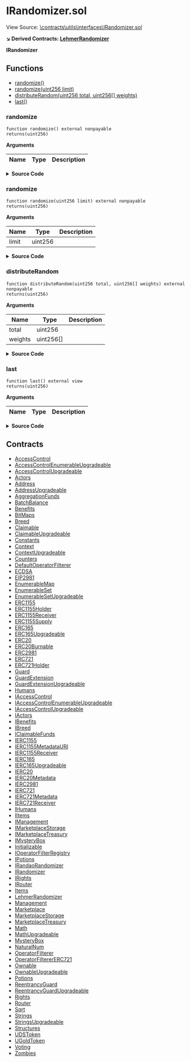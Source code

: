 # IRandomizer.sol

View Source: [\contracts\utils\interfaces\IRandomizer.sol](..\contracts\utils\interfaces\IRandomizer.sol)

**↘ Derived Contracts: [LehmerRandomizer](LehmerRandomizer.md)**

**IRandomizer**

## Functions

- [randomize()](#randomize)
- [randomize(uint256 limit)](#randomize)
- [distributeRandom(uint256 total, uint256[] weights)](#distributerandom)
- [last()](#last)

### randomize

```solidity
function randomize() external nonpayable
returns(uint256)
```

**Arguments**

| Name        | Type           | Description  |
| ------------- |------------- | -----|

<details>
	<summary><strong>Source Code</strong></summary>

```javascript
function randomize() external returns (uint256);
```
</details>

### randomize

```solidity
function randomize(uint256 limit) external nonpayable
returns(uint256)
```

**Arguments**

| Name        | Type           | Description  |
| ------------- |------------- | -----|
| limit | uint256 |  | 

<details>
	<summary><strong>Source Code</strong></summary>

```javascript
function randomize(uint256 limit) external returns (uint256);
```
</details>

### distributeRandom

```solidity
function distributeRandom(uint256 total, uint256[] weights) external nonpayable
returns(uint256)
```

**Arguments**

| Name        | Type           | Description  |
| ------------- |------------- | -----|
| total | uint256 |  | 
| weights | uint256[] |  | 

<details>
	<summary><strong>Source Code</strong></summary>

```javascript
function distributeRandom(uint256 total, uint256[] memory weights)

        external

        returns (uint256);
```
</details>

### last

```solidity
function last() external view
returns(uint256)
```

**Arguments**

| Name        | Type           | Description  |
| ------------- |------------- | -----|

<details>
	<summary><strong>Source Code</strong></summary>

```javascript
function last() external view returns (uint256);
```
</details>

## Contracts

* [AccessControl](AccessControl.md)
* [AccessControlEnumerableUpgradeable](AccessControlEnumerableUpgradeable.md)
* [AccessControlUpgradeable](AccessControlUpgradeable.md)
* [Actors](Actors.md)
* [Address](Address.md)
* [AddressUpgradeable](AddressUpgradeable.md)
* [AggregationFunds](AggregationFunds.md)
* [BatchBalance](BatchBalance.md)
* [Benefits](Benefits.md)
* [BitMaps](BitMaps.md)
* [Breed](Breed.md)
* [Claimable](Claimable.md)
* [ClaimableUpgradeable](ClaimableUpgradeable.md)
* [Constants](Constants.md)
* [Context](Context.md)
* [ContextUpgradeable](ContextUpgradeable.md)
* [Counters](Counters.md)
* [DefaultOperatorFilterer](DefaultOperatorFilterer.md)
* [ECDSA](ECDSA.md)
* [EIP2981](EIP2981.md)
* [EnumerableMap](EnumerableMap.md)
* [EnumerableSet](EnumerableSet.md)
* [EnumerableSetUpgradeable](EnumerableSetUpgradeable.md)
* [ERC1155](ERC1155.md)
* [ERC1155Holder](ERC1155Holder.md)
* [ERC1155Receiver](ERC1155Receiver.md)
* [ERC1155Supply](ERC1155Supply.md)
* [ERC165](ERC165.md)
* [ERC165Upgradeable](ERC165Upgradeable.md)
* [ERC20](ERC20.md)
* [ERC20Burnable](ERC20Burnable.md)
* [ERC2981](ERC2981.md)
* [ERC721](ERC721.md)
* [ERC721Holder](ERC721Holder.md)
* [Guard](Guard.md)
* [GuardExtension](GuardExtension.md)
* [GuardExtensionUpgradeable](GuardExtensionUpgradeable.md)
* [Humans](Humans.md)
* [IAccessControl](IAccessControl.md)
* [IAccessControlEnumerableUpgradeable](IAccessControlEnumerableUpgradeable.md)
* [IAccessControlUpgradeable](IAccessControlUpgradeable.md)
* [IActors](IActors.md)
* [IBenefits](IBenefits.md)
* [IBreed](IBreed.md)
* [IClaimableFunds](IClaimableFunds.md)
* [IERC1155](IERC1155.md)
* [IERC1155MetadataURI](IERC1155MetadataURI.md)
* [IERC1155Receiver](IERC1155Receiver.md)
* [IERC165](IERC165.md)
* [IERC165Upgradeable](IERC165Upgradeable.md)
* [IERC20](IERC20.md)
* [IERC20Metadata](IERC20Metadata.md)
* [IERC2981](IERC2981.md)
* [IERC721](IERC721.md)
* [IERC721Metadata](IERC721Metadata.md)
* [IERC721Receiver](IERC721Receiver.md)
* [IHumans](IHumans.md)
* [IItems](IItems.md)
* [IManagement](IManagement.md)
* [IMarketplaceStorage](IMarketplaceStorage.md)
* [IMarketplaceTreasury](IMarketplaceTreasury.md)
* [IMysteryBox](IMysteryBox.md)
* [Initializable](Initializable.md)
* [IOperatorFilterRegistry](IOperatorFilterRegistry.md)
* [IPotions](IPotions.md)
* [IRandaoRandomizer](IRandaoRandomizer.md)
* [IRandomizer](IRandomizer.md)
* [IRights](IRights.md)
* [IRouter](IRouter.md)
* [Items](Items.md)
* [LehmerRandomizer](LehmerRandomizer.md)
* [Management](Management.md)
* [Marketplace](Marketplace.md)
* [MarketplaceStorage](MarketplaceStorage.md)
* [MarketplaceTreasury](MarketplaceTreasury.md)
* [Math](Math.md)
* [MathUpgradeable](MathUpgradeable.md)
* [MysteryBox](MysteryBox.md)
* [NaturalNum](NaturalNum.md)
* [OperatorFilterer](OperatorFilterer.md)
* [OperatorFiltererERC721](OperatorFiltererERC721.md)
* [Ownable](Ownable.md)
* [OwnableUpgradeable](OwnableUpgradeable.md)
* [Potions](Potions.md)
* [ReentrancyGuard](ReentrancyGuard.md)
* [ReentrancyGuardUpgradeable](ReentrancyGuardUpgradeable.md)
* [Rights](Rights.md)
* [Router](Router.md)
* [Sqrt](Sqrt.md)
* [Strings](Strings.md)
* [StringsUpgradeable](StringsUpgradeable.md)
* [Structures](Structures.md)
* [UDSToken](UDSToken.md)
* [UGoldToken](UGoldToken.md)
* [Voting](Voting.md)
* [Zombies](Zombies.md)
